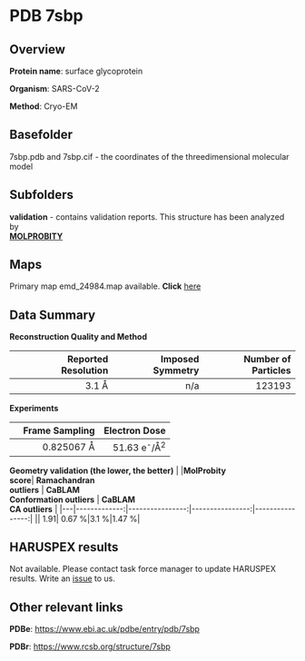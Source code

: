 # PDB 7sbp

## Overview

**Protein name**: surface glycoprotein

**Organism**: SARS-CoV-2

**Method**: Cryo-EM



## Basefolder

7sbp.pdb and 7sbp.cif - the coordinates of the threedimensional molecular model

## Subfolders





**validation** - contains validation reports. This structure has been analyzed by <br>  [**MOLPROBITY**](https://github.com/thorn-lab/coronavirus_structural_task_force/tree/master/pdb/surface_glycoprotein/SARS-CoV-2/7sbp/validation/molprobity)    



## Maps

Primary map emd_24984.map available. **Click** [here](http://ftp.wwpdb.org/pub/emdb/structures/EMD-24984/map/) 

## Data Summary
**Reconstruction Quality and Method**

|   | Reported Resolution | Imposed Symmetry | Number of Particles |
|---|-------------:|----------------:|--------------:|
|   |3.1 Å|n/a|123193|

**Experiments**

|   | Frame Sampling | Electron Dose |
|---|-------------:|----------------:|
|   |0.825067 Å|51.63 e<sup>-</sup>/Å<sup>2</sup>|

**Geometry validation (the lower, the better)**
|   |**MolProbity<br>score**| **Ramachandran<br>outliers** | **CaBLAM<br>Conformation outliers** | **CaBLAM<br>CA outliers** |
|---|-------------:|----------------:|----------------:|----------------:|
||  1.91|  0.67 %|3.1 %|1.47 %|

## HARUSPEX results

Not available. Please contact task force manager to update HARUSPEX results. Write an [issue](https://github.com/thorn-lab/coronavirus_structural_task_force/issues) to us.

## Other relevant links 
**PDBe**:  https://www.ebi.ac.uk/pdbe/entry/pdb/7sbp
 
**PDBr**: https://www.rcsb.org/structure/7sbp 
